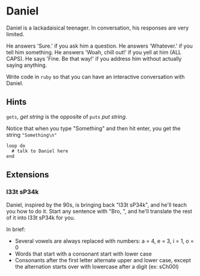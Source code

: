 # Daniel

Daniel is a lackadaisical teenager. In conversation, his responses are very limited.

He answers 'Sure.' if you ask him a question.
He answers 'Whatever.' if you tell him something.
He answers 'Woah, chill out!' if you yell at him (ALL CAPS).
He says 'Fine. Be that way!' if you address him without actually saying anything.

Write code in `ruby` so that you can have an interactive conversation with Daniel.

## Hints

`gets`, _get string_ is the opposite of `puts` _put string_.

Notice that when you type "Something" and then hit enter, you get the string
`"Something\n"`

```
loop do
  # talk to Daniel here
end
```

## Extensions

### l33t sP34k

Daniel, inspired by the 90s, is bringing back "l33t sP34k", and he'll teach you how to do it. Start any sentence with "Bro, ", and he'll translate the rest of it into l33t sP34k for you.

In brief:

* Several vowels are always replaced with numbers: a = 4, e = 3, i = 1, o = 0
* Words that start with a consonant start with lower case
* Consonants after the first letter alternate upper and lower case, except the alternation starts over with lowercase after a digit (ex: sCh00l)
